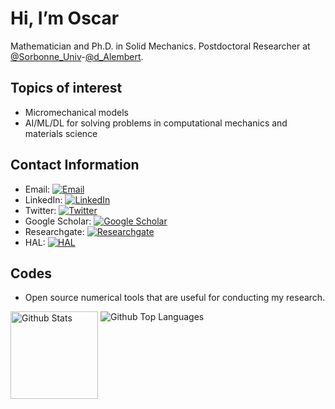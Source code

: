 # Hi, I’m Oscar

Mathematician and Ph.D. in Solid Mechanics. Postdoctoral Researcher at [@Sorbonne_Univ](https://www.sorbonne-universite.fr/)-[@d_Alembert](http://www.dalembert.upmc.fr/ijlrda/).

## Topics of interest

- Micromechanical models
- AI/ML/DL for solving problems in computational mechanics and materials science

## Contact Information

- Email: [![Email](https://img.shields.io/badge/-Email-informational?style=flat-square&logo=gmail&logoColor=white&link=mailto:oscar.lcg93@gmail.com)](mailto:oscar.lcg93@gmail.com)
- LinkedIn: [![LinkedIn](https://img.shields.io/badge/LinkedIn-%230077B5?style=flat-square&logo=linkedin&logoColor=white&link=https://www.linkedin.com/in/oscar-luis-cruz-gonzalez/)](https://www.linkedin.com/in/oscar-luis-cruz-gonzalez/)
- Twitter: [![Twitter](https://img.shields.io/badge/-Twitter-blue?style=flat-square&logo=Twitter&logoColor=white&link=https://twitter.com/olcruzgonzalez)](https://twitter.com/olcruzgonzalez)
- Google Scholar: [![Google Scholar](https://img.shields.io/badge/-Google%20Scholar-blue?style=flat-square&logo=Google%20Scholar&logoColor=white&link=https://scholar.google.com/citations?user=SBW8knEAAAAJ&hl=en)](https://scholar.google.com/citations?user=SBW8knEAAAAJ&hl=en)
- Researchgate: [![Researchgate](https://img.shields.io/badge/-Researchgate-blue?style=flat-square&logo=Researchgate&logoColor=white&link=https://www.researchgate.net/profile/Oscar-Luis-Cruz-Gonzalez)](https://www.researchgate.net/profile/Oscar-Luis-Cruz-Gonzalez)
- HAL: [![HAL](https://img.shields.io/badge/-HAL-blue?style=flat-square&logo=HAL&logoColor=white&link=https://hal.science/search/index/?qa%5Bidentifiers_id%5D%5B%5D=oscar-luis-cruz-gonzalez)](https://hal.science/search/index/?qa%5Bidentifiers_id%5D%5B%5D=oscar-luis-cruz-gonzalez)


## Codes 

- Open source numerical tools that are useful for conducting my research. 

<p align="left">
	<img height="140" src="https://github-readme-stats.vercel.app/api?username=olcruzgonzalez&hide_border=true&hide_title=true&show_icons=true&theme=default#gh-light-mode-only" alt="Github Stats"/>
	<img align="top" src="https://github-readme-stats.vercel.app/api/top-langs/?username=olcruzgonzalez&layout=compact&hide_border=true&hide_title=true&theme=swift" alt="Github Top Languages" />
</p>

